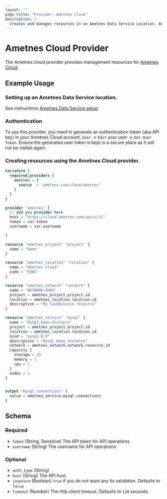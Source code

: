 ```yaml
---
layout: ""
page_title: "Provider: Ametnes Cloud"
description: |-
  Creates and manages resources in an Ametnes Data Service Location. An Ametnes Data Service Location is essentially a dedicated kubernetes cluster with an Ametnes Cloud Agent installed. Data services are then created and managed in the cluster using this terraform provider.
---
```


# Ametnes Cloud Provider

The Ametnes cloud provider provides management resources for
[Ametnes Cloud](https://cloud.ametnes.com/).

## Example Usage

### Setting up an Ametnes Data Service location.
See instructions [Ametnes Data Service setup](https://github.com/ametnes/examples/tree/main/ametnes-cloud-agent)

### Authentication
To use this provider, you need to generate an authentication token (aka API key) in your Ametnes Cloud account. `User` -> `Edit` your user -> `Get User Token`.
Ensure the generated user token is kept in a secure place as it will not be visible again.

### Creating resources using the Ametnes Cloud provider.

```terraform
terraform {
  required_providers {
    ametnes = {
      source  = "ametnes.com/cloud/ametnes"
    }
  }
}

provider "ametnes" {
  // add you provider here
  host = "https://cloud.ametnes.com/api/c/v1"
  token = var.token
  username = var.username

}

resource "ametnes_project" "project" {
  name = "Demo"
}

resource "ametnes_location" "location" {
  name = "Ametnes Cloud"
  code = "EUW1"
}

resource "ametnes_network" "network" {
  name = "NETWORK-EUW5"
  project = ametnes_project.project.id
  location = ametnes_location.location.id
  description = "My loadbalance resource"
}

resource "ametnes_service" "mysql" {
  name = "MySql-Demo-Instance"
  project = ametnes_project.project.id
  location = ametnes_location.location.id
  kind = "mysql:8.0"
  description = "Mysql Demo Instance"
  network = ametnes_network.network.resource_id
  capacity {
    storage = 10
    memory = 1
    cpu = 1
  } 
  nodes = 1
}


output "mysql_connections" {
  value = ametnes_service.mysql.connections
}
```

<!-- schema generated by tfplugindocs -->
## Schema

### Required

- `token` (String, Sensitive) The API token for API operations.
- `username` (String) The username for API operations.

### Optional

- `auth_type` (String)
- `host` (String) The API host.
- `insecure` (Boolean) `true` if you do not want any tls validation. Defaults to `false`
- `timeout` (Number) The http client timeout. Defaults to `120` seconds.

